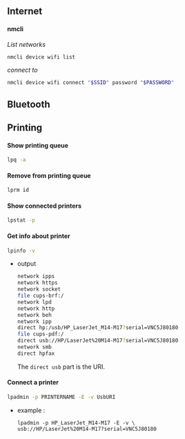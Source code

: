 
## Internet

#### nmcli

*List networks*
```bash
nmcli device wifi list
```

*connect to*
```bash
nmcli device wifi connect "$SSID" password "$PASSWORD"
```

## Bluetooth

## Printing

#### Show printing queue

```bash
lpq -a
```

#### Remove from printing queue

```bash
lprm id
```

#### Show connected printers

```bash
lpstat -p
```

#### Get info about printer

```bash
lpinfo -v
```

- output
    
    ```bash
    network ipps
    network https
    network socket
    file cups-brf:/
    network lpd
    network http
    network beh
    network ipp
    direct hp:/usb/HP_LaserJet_M14-M17?serial=VNC5J80180
    file cups-pdf:/
    direct usb://HP/LaserJet%20M14-M17?serial=VNC5J80180
    network smb
    direct hpfax
    ```
    
    The `direct usb` part is the URI.
    

#### Connect a printer

```bash
lpadmin -p PRINTERNAME -E -v UsbURI
```

- example :
    
    ```shell
    lpadmin -p HP_LaserJet_M14-M17 -E -v \
    usb://HP/LaserJet%20M14-M17?serial=VNC5J80180
    ```


